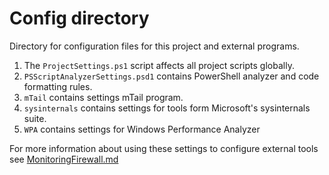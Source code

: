
# Config directory

Directory for configuration files for this project and external programs.

1. The `ProjectSettings.ps1` script affects all project scripts globally.
2. `PSScriptAnalyzerSettings.psd1` contains PowerShell analyzer and code formatting rules.
3. `mTail` contains settings mTail program.
4. `sysinternals` contains settings for tools form Microsoft's sysinternals suite.
5. `WPA` contains settings for Windows Performance Analyzer

For more information about using these settings to configure external tools see
[MonitoringFirewall.md](https://github.com/metablaster/WindowsFirewallRuleset/blob/master/Readme/MonitoringFirewall.md)
